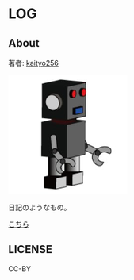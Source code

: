 # LOG

## About

著者: [kaityo256](https://github.com/kaityo256)

![kaityo256](robo.png)

日記のようなもの。

[こちら](https://kaityo256.github.io/log/)

## LICENSE

CC-BY

